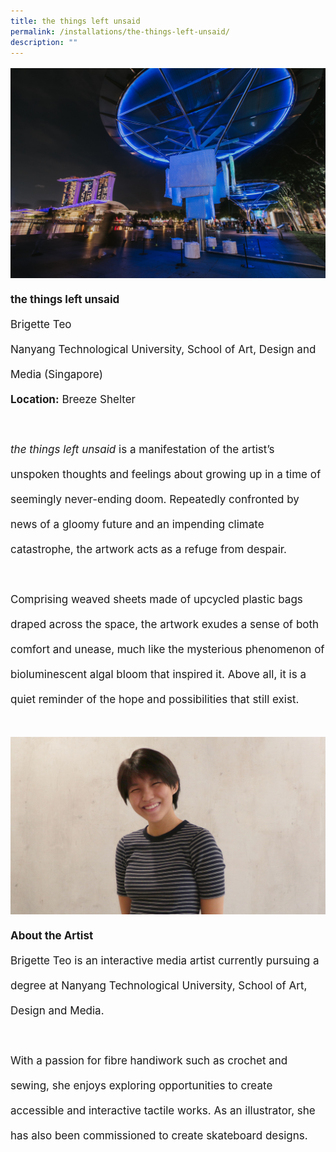 ```yaml
---
title: the things left unsaid
permalink: /installations/the-things-left-unsaid/
description: ""
---
```

<p style="font-size:17px;line-height:40px"> 
<img src="/images/Installations/RL%20Images/04062023_pico_colossal_upload_clean_503-min.jpg">
<b>the things left unsaid</b><br>
Brigette Teo<br>
Nanyang Technological University, School of Art, Design and Media (Singapore)<br>
<b>Location:</b> Breeze Shelter
<br><br>
<i>the things left unsaid</i> is a manifestation of the artist’s unspoken thoughts and feelings about growing up in a time of seemingly never-ending doom. Repeatedly confronted by news of a gloomy future and an impending climate catastrophe, the artwork acts as a refuge from despair.&nbsp;&nbsp;
<br><br>
Comprising weaved sheets made of upcycled plastic bags draped across the space, the artwork exudes a sense of both comfort and unease, much like the mysterious phenomenon of bioluminescent algal bloom that inspired it. Above all, it is a quiet reminder of the hope and possibilities that still exist.
<br><br>
<img src="/images/Installations/2nd%20release/brigette_profile_portrait_ilsg23%20-%20brigette%20teo.jpg">
<b>About the Artist</b><br>
Brigette Teo is an interactive media artist currently pursuing a degree at Nanyang Technological University, School of Art, Design and Media.
<br><br>
With a passion for fibre handiwork such as crochet and sewing, she enjoys exploring opportunities to create accessible and interactive tactile works. As an illustrator, she has also been commissioned to create skateboard designs.</p>